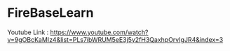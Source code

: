 # FireBaseLearn
 Youtube Link : https://www.youtube.com/watch?v=9gOBcKaMIz4&list=PLs7ibWRUM5eE3j5y2fH3QaxhpOrvIgJR4&index=3
